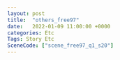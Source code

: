 ```yaml
---
layout: post
title:  "others_free97"
date:   2022-01-09 11:00:00 +0000
categories: Etc
Tags: Story Etc
SceneCode: ["scene_free97_q1_s20"]
---
```


